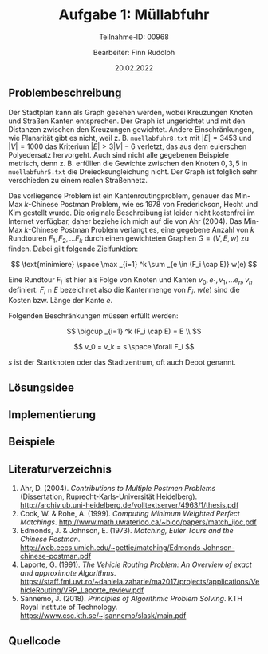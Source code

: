 <h1 style="text-align: center;">Aufgabe 1: Müllabfuhr</h1>
<p style="text-align: center;">Teilnahme-ID: 00968</p>
<p style="text-align: center;">Bearbeiter: Finn Rudolph</p>
<p style="text-align: center;">20.02.2022</p>

## Problembeschreibung

Der Stadtplan kann als Graph gesehen werden, wobei Kreuzungen Knoten und Straßen Kanten entsprechen. Der Graph ist ungerichtet und mit den Distanzen zwischen den Kreuzungen gewichtet. Andere Einschränkungen, wie Planarität gibt es nicht, weil z. B. `muellabfuhr8.txt` mit $|E| = 3453$ und $|V| = 1000$ das Kriterium $|E| > 3|V| - 6$ verletzt, das aus dem eulerschen Polyedersatz hervorgeht. Auch sind nicht alle gegebenen Beispiele metrisch, denn z. B. erfüllen die Gewichte zwischen den Knoten $0, 3, 5$ in `muellabfuhr5.txt` die Dreiecksungleichung nicht. Der Graph ist folglich sehr verschieden zu einem realen Straßennetz.

Das vorliegende Problem ist ein Kantenroutingproblem, genauer das Min-Max $k$-Chinese Postman Problem, wie es 1978 von Frederickson, Hecht und Kim gestellt wurde. Die originale Beschreibung ist leider nicht kostenfrei im Internet verfügbar, daher beziehe ich mich auf die von Ahr (2004). Das Min-Max $k$-Chinese Postman Problem verlangt es, eine gegebene Anzahl von $k$ Rundtouren $F_1, F_2, ... F_k$ durch einen gewichteten Graphen $G = (V, E, w)$ zu finden. Dabei gilt folgende Zielfunktion:

$$
\text{minimiere} \space \max _{i=1} ^k \sum _{e \in (F_i \cap E)} w(e)
$$

Eine Rundtour $F_i$ ist hier als Folge von Knoten und Kanten $v_0, e_1, v_1, ... e_n, v_n$ definiert. $F_i \cap E$ bezeichnet also die Kantenmenge von $F_i$. $w(e)$ sind die Kosten bzw. Länge der Kante $e$.

Folgenden Beschränkungen müssen erfüllt werden:

$$
\bigcup _{i=1} ^k (F_i \cap E) = E \\
$$

$$
v_0 = v_k = s \space \forall F_i
$$

$s$ ist der Startknoten oder das Stadtzentrum, oft auch Depot genannt.

## Lösungsidee

###

## Implementierung

## Beispiele

## Literaturverzeichnis

1. Ahr, D. (2004). _Contributions to Multiple Postmen Problems_ (Dissertation, Ruprecht-Karls-Universität Heidelberg). http://archiv.ub.uni-heidelberg.de/volltextserver/4963/1/thesis.pdf
2. Cook, W. & Rohe, A. (1999). _Computing Minimum Weighted Perfect Matchings_. http://www.math.uwaterloo.ca/~bico/papers/match_ijoc.pdf
3. Edmonds, J. & Johnson, E. (1973). _Matching, Euler Tours and the Chinese Postman_. http://web.eecs.umich.edu/~pettie/matching/Edmonds-Johnson-chinese-postman.pdf
4. Laporte, G. (1991). _The Vehicle Routing Problem: An Overview of exact and approximate Algorithms_. https://staff.fmi.uvt.ro/~daniela.zaharie/ma2017/projects/applications/VehicleRouting/VRP_Laporte_review.pdf
5. Sannemo, J. (2018). _Principles of Algorithmic Problem Solving_. KTH Royal Institute of Technology. https://www.csc.kth.se/~jsannemo/slask/main.pdf

## Quellcode
